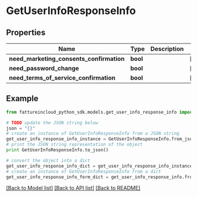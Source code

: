 # GetUserInfoResponseInfo


## Properties
Name | Type | Description | Notes
------------ | ------------- | ------------- | -------------
**need_marketing_consents_confirmation** | **bool** |  | [optional] 
**need_password_change** | **bool** |  | [optional] 
**need_terms_of_service_confirmation** | **bool** |  | [optional] 

## Example

```python
from fattureincloud_python_sdk.models.get_user_info_response_info import GetUserInfoResponseInfo

# TODO update the JSON string below
json = "{}"
# create an instance of GetUserInfoResponseInfo from a JSON string
get_user_info_response_info_instance = GetUserInfoResponseInfo.from_json(json)
# print the JSON string representation of the object
print GetUserInfoResponseInfo.to_json()

# convert the object into a dict
get_user_info_response_info_dict = get_user_info_response_info_instance.to_dict()
# create an instance of GetUserInfoResponseInfo from a dict
get_user_info_response_info_form_dict = get_user_info_response_info.from_dict(get_user_info_response_info_dict)
```
[[Back to Model list]](../README.md#documentation-for-models) [[Back to API list]](../README.md#documentation-for-api-endpoints) [[Back to README]](../README.md)


